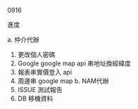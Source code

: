 0916

進度

a. 仲介代辦
   1. 更改個人密碼
   2. Google google map api 串地址換經緯度
   3. 報表串實價登入 api
   4. 周邊串 google map
b. NAM代辦
   1. ISSUE 測試報告
   2. DB 移機資料
